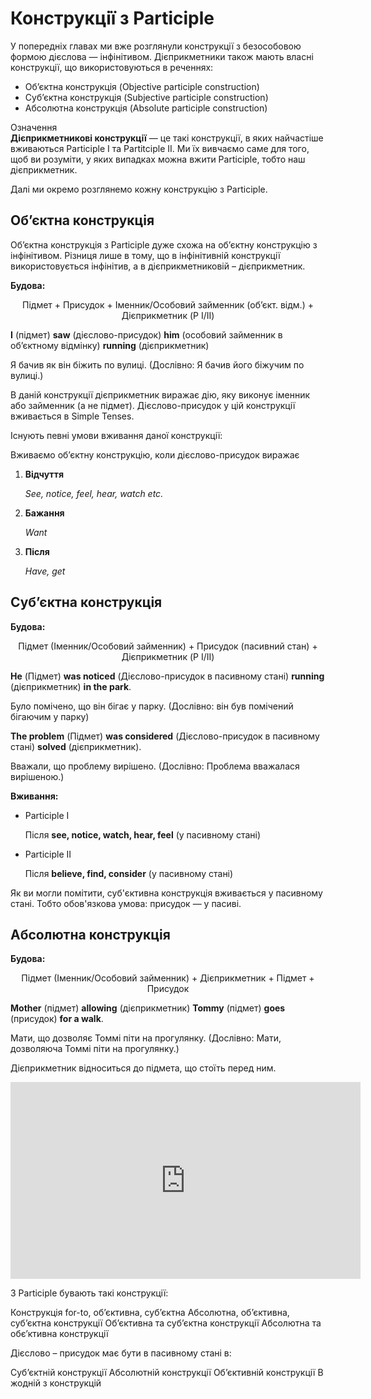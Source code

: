 # Конструкцiї з Participle

<p>У попередніх главах ми вже розглянули конструкції з безособовою формою дієслова — інфінітивом. Дієприкметники також мають власні конструкції, що використовуються в реченнях:</p>

<ul>
<li><span class="p1">Об’єктна конструкція</span> (Objective participle construction)</li>
<li><span class="p1">Суб’єктна конструкція</span> (Subjective participle construction)</li>
<li><span class="p1">Абсолютна конструкція</span> (Absolute participle construction)</li>
</ul>

<div class="space">
<div class="eoz-wrap">
<span class="eoz">Означення</span>
<div class="eoz-text">
<b>Дієприкметникові конструкції</b> — це такі конструкції, в яких найчастіше вживаються Participle I та Partitciple II. Ми їх вивчаємо саме для того, щоб ви розуміти, у яких випадках можна вжити Participle, тобто наш дієприкметник.
</div>
</div>
</div>

<p>Далі ми окремо розглянемо кожну конструкцію з Participle.</p>

## Об’єктна конструкція

<p>Об’єктна конструкція з Participle дуже схожа на об’єктну конструкцію з інфінітивом. Різниця лише в тому, що в інфінітивній конструкції використовується інфінітив, а в дієприкметниковій – дієприкметник.</p>

<p><b>Будова:</b></p>

<p align="center"><span class="p1">Підмет + Присудок + Іменник/Особовий займенник (об’єкт. відм.) + Дієприкметник (P I/II)</span></p>

<p><b>I</b> (підмет) <b>saw</b> (дієслово-присудок) <b>him</b> (особовий займенник в об’єктному відмінку) <b>running</b> (дієприкметник)</p>

<p>Я бачив як він біжить по вулиці. (Дослівно: Я бачив його біжучим по вулиці.)</p>

<p>В даній конструкції дієприкметник виражає дію, яку виконує іменник або займенник (а не підмет). Дієслово-присудок у цій конструкції вживається в Simple Tenses.</p>

<p><span class="p1">Існують певні умови вживання даної конструкції:</span></p>
<p>Вживаємо об’єктну конструкцію, коли дієслово-присудок виражає</p>
<ol>
<li><b>Відчуття</b></li>
<p><i>See, notice, feel, hear, watch etc.</i></p>
<li><b>Бажання</b></li>
<p><i>Want</i></p>
<li><b>Після</b></li>
<p><i>Have, get</i></p>
</ol>

<h2> Суб’єктна конструкція</h2>

<p><b>Будова:</b></p>

<p align="center"><span class="p1">Підмет (Іменник/Особовий займенник) + Присудок (пасивний стан) + Дієприкметник (P I/II)</span></p>

<p><b>He</b> (Підмет) <b>was noticed</b> (Дієслово-присудок в пасивному стані) <b>running</b> (дієприкметник) <b>in the park</b>.</p>

<p>Було помічено, що він бігає у парку. (Дослівно: він був помічений бігаючим у парку)</p>

<p><b>The problem</b> (Підмет) <b>was considered</b> (Дієслово-присудок в пасивному стані) <b>solved</b> (дієприкметник).</p>

<p>Вважали, що проблему вирішено. (Дослівно: Проблема вважалася вирішеною.) </p>

<p><b>Вживання:</b></p>

<ul>
<li>Participle I</li>
<p>Після <b>see, notice, watch, hear, feel</b> (у пасивному стані)</p>
<li>Participle II</li>
<p>Після <b>believe, find, consider</b> (у пасивному стані)</p>
</ul>

<p>Як ви могли помітити, суб'єктивна конструкція вживається у пасивному стані. Тобто обов'язкова умова: присудок — у пасиві.</p>

## Абсолютна конструкція

<p><b>Будова:</b></p>

<p align="center"><span class="p1">Підмет (Іменник/Особовий займенник) + Дієприкметник + Підмет + Присудок</span></p>

<p><b>Mother</b> (підмет) <b>allowing</b> (дієприкметник) <b>Tommy</b> (підмет) <b>goes</b> (присудок) <b>for a walk</b>.</p>

<p>Мати, що дозволяє Томмі піти на прогулянку. (Дослівно: Мати, дозволяюча Томмі піти на прогулянку.)</p>

<p>Дієприкметник відноситься до підмета, що стоїть перед ним.</p>

<div class="fluidMedia">
<iframe align="center" width="560" height="315" src="https://www.youtube.com/embed/_IGq0cJcBVc" frameborder="0" allowfullscreen></iframe>
</div>
<div class="popup">
</div>

<quiz correctLabel="correct" incorrectLabel="incorrect" checkLabel="check">
    <question text="">
        <p>З Participle бувають такі конструкції:</p>
        <answer>Конструкція for-to, об’єктивна, суб’єктна</answer>
        <answer correct>Абсолютна, об’єктивна, суб’єктна конструкції</answer>
        <answer>Об’єктивна та суб’єктна конструкції</answer>
        <answer>Абсолютна та обє’ктивна конструкції</answer>
    </question>
     <question text="">
        <p>Дієслово – присудок має бути в пасивному стані в:</p>
        <answer correct>Суб’єктній конструкції</answer>
        <answer>Абсолютній конструкції</answer>
        <answer>Об’єктивній конструкції</answer>
        <answer>В жодній з конструкцій</answer>
    </question>
</quiz>